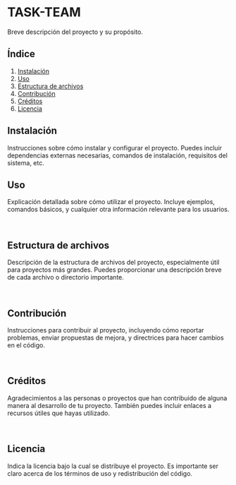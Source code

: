 # TASK-TEAM

Breve descripción del proyecto y su propósito.

## Índice

1. [Instalación](#instalación)
2. [Uso](#uso)
3. [Estructura de archivos](#estructura-de-archivos)
4. [Contribución](#contribución)
5. [Créditos](#créditos)
6. [Licencia](#licencia)

## Instalación

Instrucciones sobre cómo instalar y configurar el proyecto. Puedes incluir dependencias externas necesarias, comandos de instalación, requisitos del sistema, etc.

## Uso

Explicación detallada sobre cómo utilizar el proyecto. Incluye ejemplos, comandos básicos, y cualquier otra información relevante para los usuarios.

<br>

## Estructura de archivos

Descripción de la estructura de archivos del proyecto, especialmente útil para proyectos más grandes. Puedes proporcionar una descripción breve de cada archivo o directorio importante.

<br>

## Contribución

Instrucciones para contribuir al proyecto, incluyendo cómo reportar problemas, enviar propuestas de mejora, y directrices para hacer cambios en el código.

<br>

## Créditos

Agradecimientos a las personas o proyectos que han contribuido de alguna manera al desarrollo de tu proyecto. También puedes incluir enlaces a recursos útiles que hayas utilizado.

<br>

## Licencia

Indica la licencia bajo la cual se distribuye el proyecto. Es importante ser claro acerca de los términos de uso y redistribución del código.

<br>
